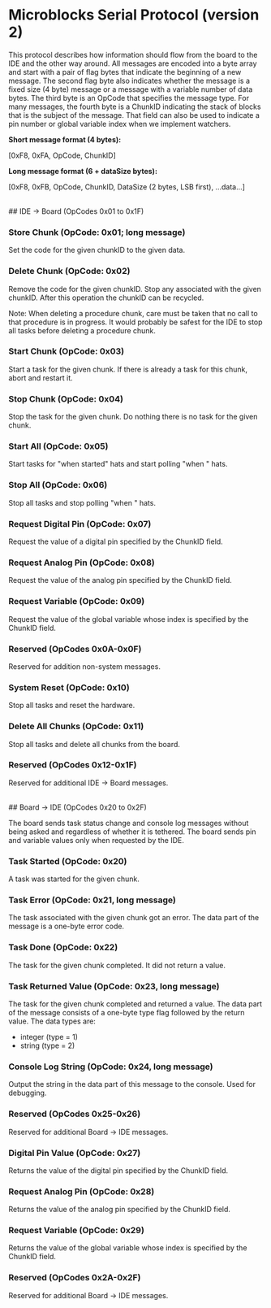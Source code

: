 # Microblocks Serial Protocol (version 2)

This protocol describes how information should flow from the
board to the IDE and the other way around. All messages are
encoded into a byte array and start with a pair of flag
bytes that indicate the beginning of a new message. The
second flag byte also indicates whether the message is a
fixed size (4 byte) message or a message with a variable
number of data bytes. The third byte is an OpCode that
specifies the message type. For many messages, the fourth
byte is a ChunkID indicating the stack of blocks that is the
subject of the message. That field can also be used to
indicate a pin number or global variable index when we
implement watchers.

**Short message format (4 bytes):**

[0xF8, 0xFA, OpCode, ChunkID]

**Long message format (6 + dataSize bytes):**

[0xF8, 0xFB, OpCode, ChunkID, DataSize (2 bytes, LSB first), ...data...]

<br>
## IDE → Board (OpCodes 0x01 to 0x1F)

### Store Chunk (OpCode: 0x01; long message)

Set the code for the given chunkID to the given data.

### Delete Chunk (OpCode: 0x02)

Remove the code for the given chunkID. Stop any associated
with the given chunkID. After this operation the chunkID can
be recycled.

Note: When deleting a procedure chunk, care must be taken
that no call to that procedure is in progress. It would
probably be safest for the IDE to stop all tasks before
deleting a procedure chunk.

### Start Chunk (OpCode: 0x03)

Start a task for the given chunk. If there is already a task
for this chunk, abort and restart it.

### Stop Chunk (OpCode: 0x04)

Stop the task for the given chunk. Do nothing there is no task
for the given chunk.

### Start All (OpCode: 0x05)

Start tasks for "when started" hats and start polling
"when <condition>" hats.

### Stop All (OpCode: 0x06)

Stop all tasks and stop polling "when <condition>" hats.

### Request Digital Pin (OpCode: 0x07)

Request the value of a digital pin specified by the ChunkID field.

### Request Analog Pin (OpCode: 0x08)

Request the value of the analog pin specified by the ChunkID field.

### Request Variable (OpCode: 0x09)

Request the value of the global variable whose index is
specified by the ChunkID field.

### Reserved (OpCodes 0x0A-0x0F)

Reserved for addition non-system messages.

### System Reset (OpCode: 0x10)

Stop all tasks and reset the hardware.

### Delete All Chunks (OpCode: 0x11)

Stop all tasks and delete all chunks from the board.

### Reserved (OpCodes 0x12-0x1F)

Reserved for additional IDE → Board messages.

<br>
## Board → IDE (OpCodes 0x20 to 0x2F)

The board sends task status change and
console log messages without being asked and
regardless of whether it is tethered.
The board sends pin and variable values only when requested
by the IDE.

### Task Started (OpCode: 0x20)

A task was started for the given chunk.

### Task Error (OpCode: 0x21, long message)

The task associated with the given chunk got an error.
The data part of the message is a one-byte error code.

### Task Done (OpCode: 0x22)

The task for the given chunk completed. It did not return a value.

### Task Returned Value (OpCode: 0x23, long message)

The task for the given chunk completed and returned a value.
The data part of the message consists of a one-byte type flag
followed by the return value. The data types are:

  * integer (type = 1)
  * string (type = 2)

### Console Log String (OpCode: 0x24, long message)

Output the string in the data part of this message to the
console. Used for debugging.

### Reserved (OpCodes 0x25-0x26)

Reserved for additional Board → IDE messages.

### Digital Pin Value (OpCode: 0x27)

Returns the value of the digital pin specified by the ChunkID field.

### Request Analog Pin (OpCode: 0x28)

Returns the value of the analog pin specified by the ChunkID field.

### Request Variable (OpCode: 0x29)

Returns the value of the global variable whose index is
specified by the ChunkID field.

### Reserved (OpCodes 0x2A-0x2F)

Reserved for additional Board → IDE messages.
